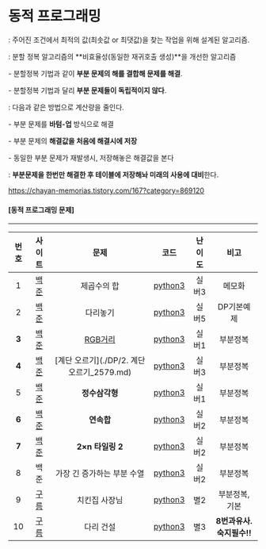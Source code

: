 # 동적 프로그래밍

: 주어진 조건에서 최적의 값(최솟값 or 최댓값)을 찾는 작업을 위해 설계된 알고리즘.

: 분할 정복 알고리즘의 **비효율성(동일한 재귀호출 생성)**을 개선한 알고리즘

  \- 분할정복 기법과 같이 **부분 문제의 해를 결합해 문제를 해결**.

  \- 분할정복 기법과 달리 **부분 문제들이 독립적이지 않다**.

: 다음과 같은 방법으로 계산량을 줄인다.

  \- 부분 문제를 **바텀-업** 방식으로 해결

  \- 부분 문제의 **해결값을 처음에 해결시에 저장**

  \- 동일한 부분 문제가 재발생시, 저장해놓은 해결값을 본다

: **부분문제을 한번만 해결한 후 테이블에 저장해놔 미래의 사용에 대비**한다.

https://chayan-memorias.tistory.com/167?category=869120



#### [동적 프로그래밍 문제]

----

| 번호  |                            사이트                            |                    문제                    |                      코드                      | 난이도 |           비고            |
| :---: | :----------------------------------------------------------: | :----------------------------------------: | :--------------------------------------------: | :----: | :-----------------------: |
|   1   |         [백준](https://www.acmicpc.net/problem/1699)         |                제곱수의 합                 |   [python3](../Quizes/backjoon/back_1699.py)   | 실버3  |          메모화           |
|   2   |       [백준](](https://www.acmicpc.net/problem/1010))        |                  다리놓기                  |   [python3](../Quizes/backjoon/back_1010.py)   | 실버5  |        DP기본예제         |
| **3** |         [백준](https://www.acmicpc.net/problem/1149)         |      [RGB거리](./DP/RGB거리_1149.md)       |   [python3](../Quizes/backjoon/back_1149.py)   | 실버1  |         부분정복          |
| **4** |         [백준](https://www.acmicpc.net/problem/2579)         | [계단 오르기](./DP/2. 계단 오르기_2579.md) |   [python3](../Quizes/backjoon/back_2579.py)   | 실버3  |         부분정복          |
|   5   |         [백준](https://www.acmicpc.net/problem/1932)         |               **정수삼각형**               |   [python3](../Quizes/backjoon/back_1932.py)   | 실버1  |         부분정복          |
| **6** |         [백준](https://www.acmicpc.net/problem/1912)         |                 **연속합**                 |   [python3](../Quizes/backjoon/back_1912.py)   | 실버2  |         부분정복          |
| **7** |        [백준](https://www.acmicpc.net/problem/11727)         |              **2×n 타일링 2**              |  [python3](../Quizes/backjoon/back_11727.py)   | 실버2  |         부분정복          |
|   8   |                             백준                             |         가장 긴 증가하는 부분 수열         |  [python3](../Quizes/backjoon/back_11053.py)   | 실버2  |         부분정복          |
|   9   | [구름]([https://edu.goorm.io/learn/lecture/15551/%ED%94%84%EB%A6%AC%EB%AF%B8%EC%97%84-%EC%95%8C%EA%B3%A0%EB%A6%AC%EC%A6%98-%EC%8B%9C%EC%A6%8C2-%EC%9C%84%ED%81%B4%EB%A6%AC-%EB%B9%84%ED%83%80%EC%95%8C%EA%B3%A0-%EC%9E%85%EB%AC%B8%ED%8E%B8/lesson/779322/10%EC%9B%94-1%EC%A3%BC%EC%B0%A8-%EC%B9%98%ED%82%A8%EC%A7%91-%EC%82%AC%EC%9E%A5%EB%8B%98-2](https://edu.goorm.io/learn/lecture/15551/프리미엄-알고리즘-시즌2-위클리-비타알고-입문편/lesson/779322/10월-1주차-치킨집-사장님-2)) |               치킨집 사장님                | [python3](../Quizes/goorm/chap2/goorm_10_1.py) |  별2   |      부분정복, 기본       |
|  10   | [구름]([https://edu.goorm.io/learn/lecture/15551/%ED%94%84%EB%A6%AC%EB%AF%B8%EC%97%84-%EC%95%8C%EA%B3%A0%EB%A6%AC%EC%A6%98-%EC%8B%9C%EC%A6%8C2-%EC%9C%84%ED%81%B4%EB%A6%AC-%EB%B9%84%ED%83%80%EC%95%8C%EA%B3%A0-%EC%9E%85%EB%AC%B8%ED%8E%B8/lesson/779323/10%EC%9B%94-1%EC%A3%BC%EC%B0%A8-%EB%8B%A4%EB%A6%AC-%EA%B1%B4%EC%84%A4-3](https://edu.goorm.io/learn/lecture/15551/프리미엄-알고리즘-시즌2-위클리-비타알고-입문편/lesson/779323/10월-1주차-다리-건설-3)) |                 다리 건설                  |  [python3](../Quizes/backjoon/back_11053.py)   |  별3   | **8번과유사. 숙지필수!!** |

